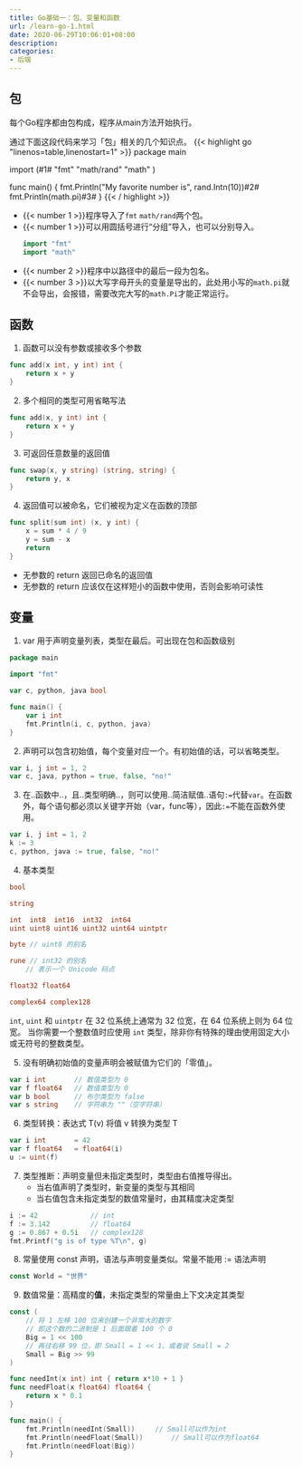 ```yaml
---
title: Go基础一：包、变量和函数
url: /learn-go-1.html
date: 2020-06-29T10:06:01+08:00
description: 
categories:
- 后端
---
```


## 包

每个Go程序都由包构成，程序从main方法开始执行。

通过下面这段代码来学习「包」相关的几个知识点。
{{< highlight go "linenos=table,linenostart=1" >}}
package main

import (#1#
  "fmt"
  "math/rand"
  "math"
)

func main() {
  fmt.Println("My favorite number is", rand.Intn(10))#2#
  fmt.Println(math.pi)#3#
}
{{< / highlight >}}

- {{< number 1 >}}程序导入了`fmt` `math/rand`两个包。
- {{< number 1 >}}可以用圆括号进行“分组”导入，也可以分别导入。
    ```go
    import "fmt"
    import "math"
    ```
- {{< number 2 >}}程序中以路径中的最后一段为包名。
- {{< number 3 >}}以大写字母开头的变量是导出的，此处用小写的`math.pi`就不会导出，会报错，需要改完大写的`math.Pi`才能正常运行。

## 函数

1. 函数可以没有参数或接收多个参数
```go
func add(x int, y int) int {
	return x + y
}
```

2. 多个相同的类型可用省略写法
```go
func add(x, y int) int {
	return x + y
}
```

3. 可返回任意数量的返回值
```go
func swap(x, y string) (string, string) {
	return y, x
}
```

4. 返回值可以被命名，它们被视为定义在函数的顶部
```go
func split(sum int) (x, y int) {
	x = sum * 4 / 9
	y = sum - x
	return
}
```
- 无参数的 return 返回已命名的返回值
- 无参数的 return 应该仅在这样短小的函数中使用，否则会影响可读性

## 变量

1. var 用于声明变量列表，类型在最后。可出现在包和函数级别
```go
package main

import "fmt"

var c, python, java bool

func main() {
	var i int
	fmt.Println(i, c, python, java)
}
```

2. 声明可以包含初始值，每个变量对应一个。有初始值的话，可以省略类型。
```go
var i, j int = 1, 2
var c, java, python = true, false, "no!"
```

3. 在..函数中..，且..类型明确..，则可以使用..简洁赋值..语句`:=`代替`var`。在函数外，每个语句都必须以关键字开始（var，func等），因此`:=`不能在函数外使用。
```go
var i, j int = 1, 2
k := 3
c, python, java := true, false, "no!"
```

4. 基本类型
```go
bool

string

int  int8  int16  int32  int64
uint uint8 uint16 uint32 uint64 uintptr

byte // uint8 的别名

rune // int32 的别名
    // 表示一个 Unicode 码点

float32 float64

complex64 complex128
```
`int`, `uint` 和 `uintptr` 在 32 位系统上通常为 32 位宽，在 64 位系统上则为 64 位宽。 当你需要一个整数值时应使用 `int` 类型，除非你有特殊的理由使用固定大小或无符号的整数类型。

5. 没有明确初始值的变量声明会被赋值为它们的「零值」。
```go
var i int		// 数值类型为 0
var f float64	// 数值类型为 0
var b bool		// 布尔类型为 false
var s string	// 字符串为 ""（空字符串）
```

6. 类型转换：表达式 T(v) 将值 v 转换为类型 T
```go
var i int		= 42
var f float64	= float64(i)
u := uint(f)
```

7. 类型推断：声明变量但未指定类型时，类型由右值推导得出。
    - 当右值声明了类型时，新变量的类型与其相同
    - 当右值包含未指定类型的数值常量时，由其精度决定类型
```go
i := 42				// int
f := 3.142			// float64
g := 0.867 + 0.5i	// complex128
fmt.Printf("g is of type %T\n", g)
```

8. 常量使用 const 声明，语法与声明变量类似。常量不能用 := 语法声明
```go
const World = "世界"
```

9. 数值常量：高精度的**值**，未指定类型的常量由上下文决定其类型
```go
const (
	// 将 1 左移 100 位来创建一个非常大的数字
	// 即这个数的二进制是 1 后面跟着 100 个 0
	Big = 1 << 100
	// 再往右移 99 位，即 Small = 1 << 1，或者说 Small = 2
	Small = Big >> 99
)

func needInt(x int) int { return x*10 + 1 }
func needFloat(x float64) float64 {
	return x * 0.1
}

func main() {
	fmt.Println(needInt(Small))		// Small可以作为int
	fmt.Println(needFloat(Small))		// Small可以作为float64
	fmt.Println(needFloat(Big))
}
```